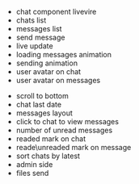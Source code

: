  + chat component livevire
 + chats list
 + messages list
 + send message
 + live update
 + loading messages animation
 + sending animation
 + user avatar on chat
 + user avatar on messages
 - scroll to bottom
 - chat last date
 - messages layout
 - click to chat to view messages
 - number of unread messages
 - readed mark on chat
 - reade\unreaded mark on message
 - sort chats by latest
 - admin side
 - files send

